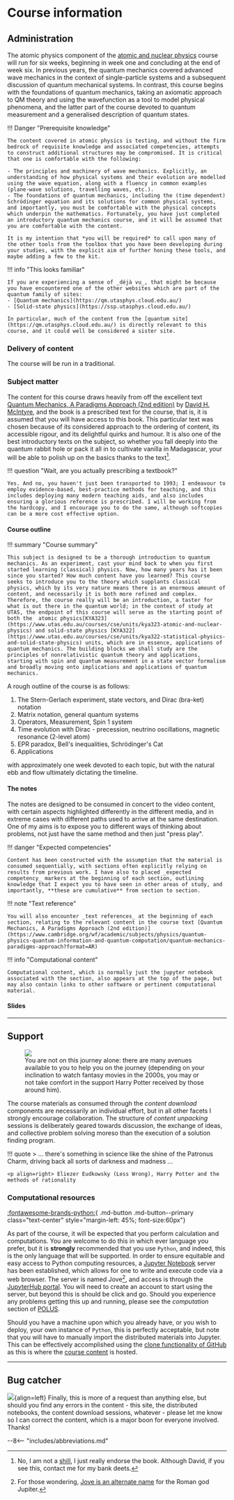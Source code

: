 # Course information

## Administration

The atomic physics component of the [atomic and nuclear physics](https://www.utas.edu.au/courses/cse/units/kya323-atomic-and-nuclear-physics) course will run for six weeks, beginning in week one and concluding at the end of week six. In previous years, the quantum mechanics covered advanced wave mechanics in the context of single-particle systems and a subsequent discussion of quantum mechanical systems. In contrast, this course begins with the foundations of quantum mechanics, taking an axiomatic approach to QM theory and using the wavefunction as a tool to model physical phenomena, and the latter part of the course devoted to quantum measurement and a generalised description of quantum states.

!!! Danger "Prerequisite knowledge"

    The content covered in atomic physics is testing, and without the firm bedrock of requisite knowledge and associated competencies, attempts to construct additional structures may be compromised. It is critical that one is comfortable with the following:

    - The principles and machinery of wave mechanics. Explicitly, an understanding of how physical systems and their evolution are modelled using the wave equation, along with a fluency in common examples (plane-wave solutions, travelling waves, etc.).
    - The foundations of quantum mechanics, including the (time dependent) Schrödinger equation and its solutions for common physical systems, and importantly, you must be comfortable with the physical concepts which underpin the mathematics. Fortunately, you have just completed an introductory quantum mechanics course, and it will be assumed that you are comfortable with the content.

    It is my intention that *you will be required* to call upon many of the other tools from the toolbox that you have been developing during your studies, with the explicit aim of further honing these tools, and maybe adding a few to the kit.

!!! info "This looks familiar"

    If you are experiencing a sense of _déjà vu_, that might be because you have encountered one of the other websites which are part of the quantum family of sites:
    - [Quantum mechanics](https://qm.utasphys.cloud.edu.au/)
    - [Solid-state physics](https://ssp.utasphys.cloud.edu.au/)

    In particular, much of the content from the [quantum site](https://qm.utasphys.cloud.edu.au/) is directly relevant to this course, and it could well be considered a sister site.


### Delivery of content

The course will be run in a traditional.

### Subject matter

The content for this course draws heavily from off the excellent text [Quantum Mechanics, A Paradigms Approach (2nd edition)](https://www.cambridge.org/wf/academic/subjects/physics/quantum-physics-quantum-information-and-quantum-computation/quantum-mechanics-paradigms-approach?format=AR) by [David H. McIntyre](https://science.oregonstate.edu/directory/david-h-mcintyre), and the book is a prescribed text for the course, that is, it is assumed that you will have access to this book. This particular text was chosen because of its considered approach to the ordering of content, its accessible rigour, and its delightful quirks and humour. It is also one of the best introductory texts on the subject, so whether you fall deeply into the quantum rabbit hole or pack it all in to cultivate vanilla in Madagascar, your will be able to polish up on the basics thanks to the text[^1].  

!!! question "Wait, are you actually prescribing a textbook?"

    Yes. And no, you haven't just been transported to 1993; I endeavour to employ evidence-based, best-practice methods for teaching, and this includes deploying many modern teaching aids, and also includes ensuring a glorious reference is prescribed. I will be working from the hardcopy, and I encourage you to do the same, although softcopies can be a more cost effective option.

#### Course outline

!!! summary "Course summary"

    This subject is designed to be a thorough introduction to quantum mechanics. As an experiment, cast your mind back to when you first started learning (classical) physics. Now, how many years has it been since you started? How much content have you learned? This course seeks to introduce you to the theory which supplants classical physics, which by its very nature means there is an enormous amount of content, and necessarily it is both more refined and complex. Therefore, the course really will be an introduction, a taster for what is out there in the quantum world; in the context of study at UTAS, the endpoint of this course will serve as the starting point of both the  atomic physics[KYA323](https://www.utas.edu.au/courses/cse/units/kya323-atomic-and-nuclear-physics) and solid-state physics [KYA322](https://www.utas.edu.au/courses/cse/units/kya322-statistical-physics-and-solid-state-physics) units, which are in essence, applications of quantum mechanics. The building blocks we shall study are the principles of nonrelativistic quantum theory and applications, starting with spin and quantum measurement in a state vector formalism and broadly moving onto implications and applications of quantum mechanics.

A rough outline of the course is as follows:

  1. The Stern-Gerlach experiment, state vectors, and Dirac (bra-ket) notation
  2. Matrix notation, general quantum systems
  3. Operators, Measurement, Spin 1 system
  4. Time evolution with Dirac - precession, neutrino oscillations, magnetic resonance (2-level atom)
  5. EPR paradox, Bell's inequalities, Schrödinger's Cat
  6. Applications

with approximately one week devoted to each topic, but with the natural ebb and flow ultimately dictating the timeline.

#### The notes

The notes are designed to be consumed in concert to the video content, with certain aspects highlighted differently in the different media, and in extreme cases with different paths used to arrive at the same destination. One of my aims is to expose you to different ways of thinking about problems, not just have the same method and then just "press play".

!!! danger  "Expected competencies"

    Content has been constructed with the assumption that the material is consumed sequentially, with sections often explicitly relying on results from previous work. I have also to placed _expected competency_ markers at the beginning of each section, outlining knowledge that I expect you to have seen in other areas of study, and importantly, **these are cumulative** from section to section.

!!! note  "Text reference"

    You will also encounter _text references_ at the beginning of each section, relating to the relevant content in the course text [Quantum Mechanics, A Paradigms Approach (2nd edition)](https://www.cambridge.org/wf/academic/subjects/physics/quantum-physics-quantum-information-and-quantum-computation/quantum-mechanics-paradigms-approach?format=AR)

!!! info "Computational content"

    Computational content, which is normally just the jupyter notebook associated with the section, also appears at the top of the page, but may also contain links to other software or pertinent computational material.

#### Slides



---

## Support

<figure>
  <img src="../images/battle-hogwarts.jpg">
  <figcaption> You are not on this journey alone: there are many avenues available to you to help you on the journey (depending on your inclination to watch fantasy movies in the 2000s, you may or not take comfort in the support Harry Potter received by those around him).</figcaption>
</figure>

The course materials as consumed through the _content download_ components are necessarily an individual effort, but in all other facets I strongly encourage collaboration. The structure of _content unpacking_ sessions is deliberately geared towards discussion, the exchange of ideas, and collective problem solving moreso than the execution of a solution finding program.  

!!! quote
    > ... there's something in science like the shine of the Patronus Charm, driving back all sorts of darkness and madness ...

    <p align=right> Eliezer Eudkowsky (Less Wrong), Harry Potter and the methods of rationality

### Computational resources

[:fontawesome-brands-python:](https://jove2021.cloud.edu.au/){ .md-button .md-button--primary class="text-center" style="margin-left: 45%; font-size:60px"}

As part of the course, it will be expected that you perform calculation and computations. You are welcome to do this in which ever language you prefer, but it is __strongly__ recommended that you use `Python`, and indeed, this is the only language that will be supported. In order to ensure equitable and easy access to Python computing resources, a [Jupyter Notebook](https://jupyter.org/) server has been established, which allows for one to write and execute code via a web browser. The server is named Jove[^2], and access is through the [JupyterHub portal](https://jove2021.cloud.edu.au/). You will need to create an account to start using the server, but beyond this is should be click and go. Should you experience any problems getting this up and running, please see the _computation_ section of [POLUS](https://polus.utasphys.cloud.edu.au/reference/computation/#cloud-usage).

Should you have a machine upon which you already have, or you wish to deploy, your own instance of `Python`, this is perfectly acceptable, but note that you will have to manually import the distributed materials into Jupyter. This can be effectively accomplished using the [clone functionality of GitHub](https://docs.github.com/en/github/creating-cloning-and-archiving-repositories/cloning-a-repository-from-github/cloning-a-repository) as  this is where the [course content](https://github.com/Andy-UTAS/qm) is hosted.

[^1]: No, I am not a [shill](#fnref:1 "I think we call them influencers now?"), I just really endorse the book. Although David, if you see this, contact me for my bank deets.
[^2]: For those wondering, [Jove is an alternate name](https://en.wikipedia.org/wiki/Jupiter_(mythology)) for the Roman god Jupiter.

---

## Bug catcher

![](images/Spr_RG_Bug_Catcher.png){align=left} Finally, this is more of a request than anything else, but should you find any errors in the content - this site, the distributed notebooks, the content download sessions, whatever - please let me know so I can correct the content, which is a major boon for everyone involved. Thanks!

--8<-- "includes/abbreviations.md"
